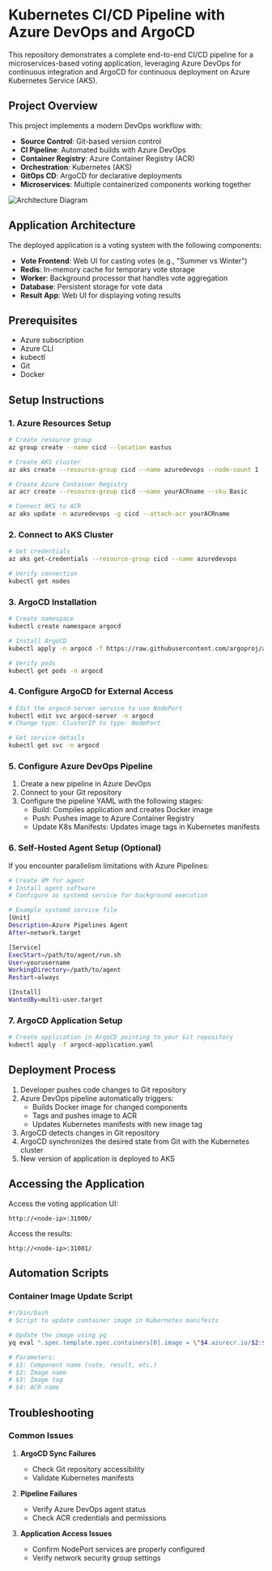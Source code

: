 # Kubernetes CI/CD Pipeline with Azure DevOps and ArgoCD

This repository demonstrates a complete end-to-end CI/CD pipeline for a microservices-based voting application, leveraging Azure DevOps for continuous integration and ArgoCD for continuous deployment on Azure Kubernetes Service (AKS).

## Project Overview

This project implements a modern DevOps workflow with:

- **Source Control**: Git-based version control
- **CI Pipeline**: Automated builds with Azure DevOps
- **Container Registry**: Azure Container Registry (ACR)
- **Orchestration**: Kubernetes (AKS)
- **GitOps CD**: ArgoCD for declarative deployments
- **Microservices**: Multiple containerized components working together

![Architecture Diagram](path/to/architecture-diagram.png)

## Application Architecture

The deployed application is a voting system with the following components:

- **Vote Frontend**: Web UI for casting votes (e.g., "Summer vs Winter")
- **Redis**: In-memory cache for temporary vote storage
- **Worker**: Background processor that handles vote aggregation
- **Database**: Persistent storage for vote data
- **Result App**: Web UI for displaying voting results

## Prerequisites

- Azure subscription
- Azure CLI
- kubectl
- Git
- Docker

## Setup Instructions

### 1. Azure Resources Setup

```bash
# Create resource group
az group create --name cicd --location eastus

# Create AKS cluster
az aks create --resource-group cicd --name azuredevops --node-count 1 --enable-addons monitoring --generate-ssh-keys

# Create Azure Container Registry
az acr create --resource-group cicd --name yourACRname --sku Basic

# Connect AKS to ACR
az aks update -n azuredevops -g cicd --attach-acr yourACRname
```

### 2. Connect to AKS Cluster

```bash
# Get credentials
az aks get-credentials --resource-group cicd --name azuredevops

# Verify connection
kubectl get nodes
```

### 3. ArgoCD Installation

```bash
# Create namespace
kubectl create namespace argocd

# Install ArgoCD
kubectl apply -n argocd -f https://raw.githubusercontent.com/argoproj/argo-cd/stable/manifests/install.yaml

# Verify pods
kubectl get pods -n argocd
```

### 4. Configure ArgoCD for External Access

```bash
# Edit the argocd-server service to use NodePort
kubectl edit svc argocd-server -n argocd
# Change type: ClusterIP to type: NodePort

# Get service details
kubectl get svc -n argocd
```

### 5. Configure Azure DevOps Pipeline

1. Create a new pipeline in Azure DevOps
2. Connect to your Git repository
3. Configure the pipeline YAML with the following stages:
   - Build: Compiles application and creates Docker image
   - Push: Pushes image to Azure Container Registry
   - Update K8s Manifests: Updates image tags in Kubernetes manifests

### 6. Self-Hosted Agent Setup (Optional)

If you encounter parallelism limitations with Azure Pipelines:

```bash
# Create VM for agent
# Install agent software
# Configure as systemd service for background execution

# Example systemd service file
[Unit]
Description=Azure Pipelines Agent
After=network.target

[Service]
ExecStart=/path/to/agent/run.sh
User=yourusername
WorkingDirectory=/path/to/agent
Restart=always

[Install]
WantedBy=multi-user.target
```

### 7. ArgoCD Application Setup

```bash
# Create application in ArgoCD pointing to your Git repository
kubectl apply -f argocd-application.yaml
```

## Deployment Process

1. Developer pushes code changes to Git repository
2. Azure DevOps pipeline automatically triggers:
   - Builds Docker image for changed components
   - Tags and pushes image to ACR
   - Updates Kubernetes manifests with new image tag
3. ArgoCD detects changes in Git repository
4. ArgoCD synchronizes the desired state from Git with the Kubernetes cluster
5. New version of application is deployed to AKS

## Accessing the Application

Access the voting application UI:
```
http://<node-ip>:31000/
```

Access the results:
```
http://<node-ip>:31001/
```

## Automation Scripts

### Container Image Update Script

```bash
#!/bin/bash
# Script to update container image in Kubernetes manifests

# Update the image using yq
yq eval ".spec.template.spec.containers[0].image = \"$4.azurecr.io/$2:$3\"" -i k8s-specifications/$1-deployment.yaml

# Parameters:
# $1: Component name (vote, result, etc.)
# $2: Image name
# $3: Image tag
# $4: ACR name
```

## Troubleshooting

### Common Issues

1. **ArgoCD Sync Failures**
   - Check Git repository accessibility
   - Validate Kubernetes manifests

2. **Pipeline Failures**
   - Verify Azure DevOps agent status
   - Check ACR credentials and permissions

3. **Application Access Issues**
   - Confirm NodePort services are properly configured
   - Verify network security group settings

